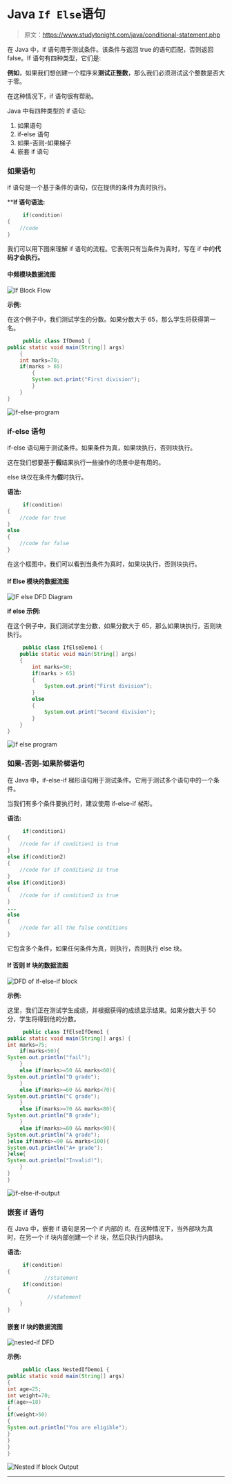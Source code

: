 # Java `If Else`语句

> 原文：<https://www.studytonight.com/java/conditional-statement.php>

在 Java 中，if 语句用于测试条件。该条件与返回 true 的语句匹配，否则返回 false。If 语句有四种类型，它们是:

**例如**，如果我们想创建一个程序来**测试正整数**，那么我们必须测试这个整数是否大于零。

在这种情况下，if 语句很有帮助。

Java 中有四种类型的 if 语句:

1.  如果语句
2.  if-else 语句
3.  如果-否则-如果梯子
4.  嵌套 if 语句

### 如果语句

if 语句是一个基于条件的语句，仅在提供的条件为真时执行。

 ****If 语句语法:**

```java
	 if(condition)
{  
	//code
} 

```

我们可以用下图来理解 if 语句的流程。它表明只有当条件为真时，写在 if 中的**代码才会执行。**

#### **中频模块数据流图**

![If Block Flow](img/18e3558c3aa13e53c51b0440e6e17318.png)

**示例:**

在这个例子中，我们测试学生的分数。如果分数大于 65，那么学生将获得第一名。

```java
	 public class IfDemo1 {  
public static void main(String[] args) 
	{  
	int marks=70;  
	if(marks > 65)
		{  
		System.out.print("First division");  
		}  
	}  
} 

```

![if-else-program](img/95c52673dc0c2f231d1868f3dfd5bd51.png)

### if-else 语句

if-else 语句用于测试条件。如果条件为真，如果块执行，否则块执行。

这在我们想要基于**假**结果执行一些操作的场景中是有用的。

else 块仅在条件为**假**时执行。

**语法:**

```java
	 if(condition)
{  
	//code for true  
}
else
{  
	//code for false  
} 

```

在这个框图中，我们可以看到当条件为真时，如果块执行，否则块执行。

#### **If Else 模块的数据流图**

![IF else DFD Diagram](img/831febff409215ba9f8436ceb4bf23d4.png)

**if else 示例:**

在这个例子中，我们测试学生分数，如果分数大于 65，那么如果块执行，否则块执行。

```java
	 public class IfElseDemo1 {  
	public static void main(String[] args) 
	{  
		int marks=50;  
		if(marks > 65)
		{  
			System.out.print("First division");  
		}  
		else
		{  
			System.out.print("Second division");  
		}
	}  
} 

```

![if else program](img/b3e399ac3a194521c039c856dd3c69c6.png)

### 如果-否则-如果阶梯语句

在 Java 中，if-else-if 梯形语句用于测试条件。它用于测试多个语句中的一个条件。

当我们有多个条件要执行时，建议使用 if-else-if 梯形。

**语法:**

```java
	 if(condition1)
{  
	//code for if condition1 is true  
}
else if(condition2)
{  
	//code for if condition2 is true  
}  
else if(condition3)
{  
	//code for if condition3 is true  
}  
...  
else
{  
	//code for all the false conditions   
} 

```

它包含多个条件，如果任何条件为真，则执行，否则执行 else 块。

#### **If 否则 If 块的数据流图**

![DFD of if-else-if block](img/efdcf61438c58bf1d8d3a85bca09a62d.png)

**示例:**

这里，我们正在测试学生成绩，并根据获得的成绩显示结果。如果分数大于 50 分，学生将得到他的分数。

```java
	 public class IfElseIfDemo1 {  
public static void main(String[] args) {  
int marks=75;  
    if(marks<50){
System.out.println("fail");  
    }  
    else if(marks>=50 && marks<60){
System.out.println("D grade");  
    }  
    else if(marks>=60 && marks<70){
System.out.println("C grade");  
    }  
    else if(marks>=70 && marks<80){
System.out.println("B grade");  
    }  
    else if(marks>=80 && marks<90){
System.out.println("A grade");  
}else if(marks>=90 && marks<100){  
System.out.println("A+ grade");  
}else{  
System.out.println("Invalid!");  
    }  
}  
} 

```

![if-else-if-output](img/113e1b11709b2125f735fb34cb63aba4.png)

### 嵌套 if 语句

在 Java 中，嵌套 if 语句是另一个 if 内部的 if。在这种情况下，当外部块为真时，在另一个 if 块内部创建一个 if 块，然后只执行内部块。

**语法:**

```java
	 if(condition)
{    
     		//statement
     if(condition)
{  
             //statement 
    }    
} 

```

#### **嵌套 If 块的数据流图**

![nested-if DFD](img/2f11c4b8158f8fe585eca79f94dbf586.png)

**示例:**

```java
	 public class NestedIfDemo1 {    
public static void main(String[] args) 
{      
int age=25;  
int weight=70;    
if(age>=18)
{    
if(weight>50)
{  
System.out.println("You are eligible");  
}    
}    
}	
} 

```

![Nested If block Output](img/6ddcd24e1681fc7308458594abdfedd9.png)

* * ***